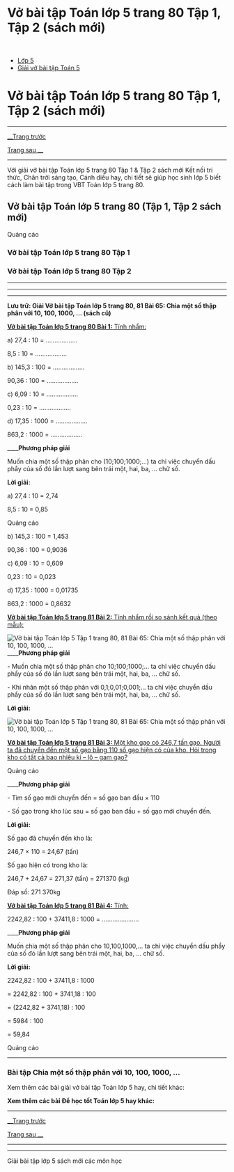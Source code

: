 # Vở bài tập Toán lớp 5 trang 80 Tập 1, Tập 2 (sách mới)

﻿

  * [Lớp 5](https://vietjack.com/series/lop-5.jsp)
  * [Giải vở bài tập Toán 5](https://vietjack.com/giai-vo-bai-tap-toan-5/index.jsp)



# Vở bài tập Toán lớp 5 trang 80 Tập 1, Tập 2 (sách mới)

* * *

[__Trang trước](https://vietjack.com/giai-vo-bai-tap-toan-5/bai-64-luyen-tap.jsp)

[Trang sau __](https://vietjack.com/giai-vo-bai-tap-toan-5/bai-66-chia-mot-so-tu-nhien-cho-mot-so-tu-nhien-ma-thuong-tim-duoc-la-mot-so-thap-phan.jsp)

* * *

Với giải vở bài tập Toán lớp 5 trang 80 Tập 1 & Tập 2 sách mới Kết nối tri thức, Chân trời sáng tạo, Cánh diều hay, chi tiết sẽ giúp học sinh lớp 5 biết cách làm bài tập trong VBT Toán lớp 5 trang 80.

## Vở bài tập Toán lớp 5 trang 80 (Tập 1, Tập 2 sách mới)

Quảng cáo

### Vở bài tập Toán lớp 5 trang 80 Tập 1

### Vở bài tập Toán lớp 5 trang 80 Tập 2

* * *

* * *

* * *

**Lưu trữ: Giải Vở bài tập Toán lớp 5 trang 80, 81 Bài 65: Chia một số thập phân với 10, 100, 1000, ... (sách cũ)**

[**Vở bài tập Toán lớp 5 trang 80 Bài 1:** Tính nhẩm: ](https://vietjack.com/giai-vo-bai-tap-toan-5/bai-1-trang-80-vbt-toan-5-tap-1.jsp)

a) 27,4 : 10 = ……………… 

8,5 : 10 = ………………

b) 145,3 : 100 = ………………

90,36 : 100 = ………………

c) 6,09 : 10 = ………………

0,23 : 10 = ………………

d) 17,35 : 1000 = ………………

863,2 : 1000 = ………………

____**Phương pháp giải**

Muốn chia một số thập phân cho (10;100;1000;...) ta chỉ việc chuyển dấu phẩy của số đó lần lượt sang bên trái một, hai, ba, ... chữ số.

**Lời giải:**

a) 27,4 : 10 = 2,74 

8,5 : 10 = 0,85

Quảng cáo

b) 145,3 : 100 = 1,453

90,36 : 100 = 0,9036

c) 6,09 : 10 = 0,609

0,23 : 10 = 0,023

d) 17,35 : 1000 = 0,01735

863,2 : 1000 = 0,8632

[**Vở bài tập Toán lớp 5 trang 81 Bài 2:** Tính nhẩm rồi so sánh kết quả (theo mẫu): ](https://vietjack.com/giai-vo-bai-tap-toan-5/bai-2-trang-81-vbt-toan-5-tap-1.jsp)

![Vở bài tập Toán lớp 5 Tập 1 trang 80, 81 Bài 65: Chia một số thập phân với 10, 100, 1000, ...](https://vietjack.com/giai-vo-bai-tap-toan-5/images/bai-2-trang-81-vbt-toan-5-tap-1.PNG) ____**Phương pháp giải**

\- Muốn chia một số thập phân cho 10;100;1000;... ta chỉ việc chuyển dấu phẩy của số đó lần lượt sang bên trái một, hai, ba, ... chữ số.

\- Khi nhân một số thập phân với 0,1;0,01;0,001;... ta chỉ việc chuyển dấu phẩy của số đó lần lượt sang bên trái một, hai, ba, ... chữ số.

**Lời giải:**

![Vở bài tập Toán lớp 5 Tập 1 trang 80, 81 Bài 65: Chia một số thập phân với 10, 100, 1000, ...](https://vietjack.com/giai-vo-bai-tap-toan-5/images/bai-2-trang-81-vbt-toan-5-tap-1-1.PNG)

[**Vở bài tập Toán lớp 5 trang 81 Bài 3:** Một kho gạo có 246,7 tấn gạo. Người ta đã chuyển đến một số gạo bằng 110 số gạo hiện có của kho. Hỏi trong kho có tất cả bao nhiêu ki – lô – gam gạo?](https://vietjack.com/giai-vo-bai-tap-toan-5/bai-3-trang-81-vbt-toan-5-tap-1.jsp)

Quảng cáo

____**Phương pháp giải**

\- Tìm số gạo mới chuyển đến = số gạo ban đầu × 110

\- Số gạo trong kho lúc sau = số gạo ban đầu + số gạo mới chuyển đến.

**Lời giải:**

Số gạo đã chuyển đến kho là:

246,7 × 110 = 24,67 (tấn)

Số gạo hiện có trong kho là:

246,7 + 24,67 = 271,37 (tấn) = 271370 (kg)

Đáp số: 271 370kg

[**Vở bài tập Toán lớp 5 trang 81 Bài 4:** Tính: ](https://vietjack.com/giai-vo-bai-tap-toan-5/bai-4-trang-81-vbt-toan-5-tap-1.jsp)

2242,82 : 100 + 37411,8 : 1000 = …………………

____**Phương pháp giải**

Muốn chia một số thập phân cho 10,100,1000,... ta chỉ việc chuyển dấu phẩy của số đó lần lượt sang bên trái một, hai, ba, ... chữ số.

**Lời giải:**

2242,82 : 100 + 37411,8 : 1000 

= 2242,82 : 100 + 3741,18 : 100

= (2242,82 + 3741,18) : 100

= 5984 : 100

= 59,84

Quảng cáo

* * *

### **Bài tập Chia một số thập phân với 10, 100, 1000, ...**

Xem thêm các bài giải vở bài tập Toán lớp 5 hay, chi tiết khác:

**Xem thêm các bài Để học tốt Toán lớp 5 hay khác:**

* * *

[__Trang trước](https://vietjack.com/giai-vo-bai-tap-toan-5/bai-64-luyen-tap.jsp)

[Trang sau __](https://vietjack.com/giai-vo-bai-tap-toan-5/bai-66-chia-mot-so-tu-nhien-cho-mot-so-tu-nhien-ma-thuong-tim-duoc-la-mot-so-thap-phan.jsp)

* * *

* * *

Giải bài tập lớp 5 sách mới các môn học

